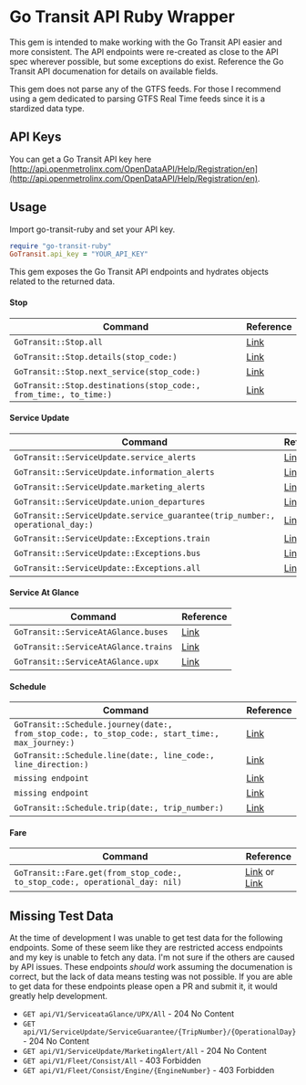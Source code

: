 # Go Transit API Ruby Wrapper
This gem is intended to make working with the Go Transit API easier and more 
consistent. The API endpoints were re-created as close to the API spec wherever 
possible, but some exceptions do exist. Reference the Go Transit API 
documenation for details on available fields.

This gem does not parse any of the GTFS feeds. For those I recommend using a 
gem dedicated to parsing GTFS Real Time feeds since it is a stardized data type.

## API Keys
You can get a Go Transit API key here 
[http://api.openmetrolinx.com/OpenDataAPI/Help/Registration/en](http://api.openmetrolinx.com/OpenDataAPI/Help/Registration/en).

## Usage
Import go-transit-ruby and set your API key.

```ruby
require "go-transit-ruby"
GoTransit.api_key = "YOUR_API_KEY"
```

This gem exposes the Go Transit API endpoints and hydrates objects related to the returned data.

#### Stop
| Command | Reference |
| --- | --- |
| `GoTransit::Stop.all` | [Link](http://api.openmetrolinx.com/OpenDataAPI/Help/Api/en/GET-api-V1-Stop-All) |
| `GoTransit::Stop.details(stop_code:)` | [Link](http://api.openmetrolinx.com/OpenDataAPI/Help/Api/en/GET-api-V1-Stop-Details-StopCode) |
| `GoTransit::Stop.next_service(stop_code:)` | [Link](http://api.openmetrolinx.com/OpenDataAPI/Help/Api/en/GET-api-V1-Stop-NextService-StopCode) |
| `GoTransit::Stop.destinations(stop_code:, from_time:, to_time:)` | [Link](http://api.openmetrolinx.com/OpenDataAPI/Help/Api/en/GET-api-V1-Stop-Destinations-StopCode-FromTime-ToTime) |

#### Service Update
| Command | Reference |
| --- | --- |
| `GoTransit::ServiceUpdate.service_alerts` | [Link](http://api.openmetrolinx.com/OpenDataAPI/Help/Api/en/GET-api-V1-ServiceUpdate-ServiceAlert-All) |
| `GoTransit::ServiceUpdate.information_alerts` | [Link](http://api.openmetrolinx.com/OpenDataAPI/Help/Api/en/GET-api-V1-ServiceUpdate-InformationAlert-All) |
| `GoTransit::ServiceUpdate.marketing_alerts` | [Link](http://api.openmetrolinx.com/OpenDataAPI/Help/Api/en/GET-api-V1-ServiceUpdate-MarketingAlert-All) |
| `GoTransit::ServiceUpdate.union_departures` | [Link](http://api.openmetrolinx.com/OpenDataAPI/Help/Api/en/GET-api-V1-ServiceUpdate-UnionDepartures-All) |
| `GoTransit::ServiceUpdate.service_guarantee(trip_number:, operational_day:)` | [Link](http://api.openmetrolinx.com/OpenDataAPI/Help/Api/en/GET-api-V1-ServiceUpdate-ServiceGuarantee-TripNumber-OperationalDay) |
| `GoTransit::ServiceUpdate::Exceptions.train` | [Link](http://api.openmetrolinx.com/OpenDataAPI/Help/Api/en/GET-api-V1-ServiceUpdate-Exceptions-Train) |
| `GoTransit::ServiceUpdate::Exceptions.bus` | [Link](http://api.openmetrolinx.com/OpenDataAPI/Help/Api/en/GET-api-V1-ServiceUpdate-Exceptions-Bus) |
| `GoTransit::ServiceUpdate::Exceptions.all` | [Link](http://api.openmetrolinx.com/OpenDataAPI/Help/Api/en/GET-api-V1-ServiceUpdate-Exceptions-All) |

#### Service At Glance
| Command | Reference |
| --- | --- |
| `GoTransit::ServiceAtAGlance.buses` | [Link](http://api.openmetrolinx.com/OpenDataAPI/Help/Api/en/GET-api-V1-ServiceataGlance-Buses-All) |
| `GoTransit::ServiceAtAGlance.trains` | [Link](http://api.openmetrolinx.com/OpenDataAPI/Help/Api/en/GET-api-V1-ServiceataGlance-Trains-All) |
| `GoTransit::ServiceAtAGlance.upx` | [Link](http://api.openmetrolinx.com/OpenDataAPI/Help/Api/en/GET-api-V1-ServiceataGlance-UPX-All) |

#### Schedule
| Command | Reference |
| --- | --- |
| `GoTransit::Schedule.journey(date:, from_stop_code:, to_stop_code:, start_time:, max_journey:)` | [Link](http://api.openmetrolinx.com/OpenDataAPI/Help/Api/en/GET-api-V1-Schedule-Journey-Date-FromStopCode-ToStopCode-StartTime-MaxJourney) |
| `GoTransit::Schedule.line(date:, line_code:, line_direction:)` | [Link](http://api.openmetrolinx.com/OpenDataAPI/Help/Api/en/GET-api-V1-Schedule-Line-Date-LineCode-LineDirection) |
| `missing endpoint` | [Link](http://api.openmetrolinx.com/OpenDataAPI/Help/Api/en/GET-api-V1-Schedule-Line-All-Date) |
| `missing endpoint` | [Link](http://api.openmetrolinx.com/OpenDataAPI/Help/Api/en/GET-api-V1-Schedule-Line-Stop-Date-LineCode-LineDirection) |
| `GoTransit::Schedule.trip(date:, trip_number:)` | [Link](http://api.openmetrolinx.com/OpenDataAPI/Help/Api/en/GET-api-V1-Schedule-Trip-Date-TripNumber) |

#### Fare
| Command | Reference |
| --- | --- |
| `GoTransit::Fare.get(from_stop_code:, to_stop_code:, operational_day: nil)` | [Link](http://api.openmetrolinx.com/OpenDataAPI/Help/Api/en/GET-api-V1-Fares-FromStopCode-ToStopCode) or [Link](http://api.openmetrolinx.com/OpenDataAPI/Help/Api/en/GET-api-V1-Fares-FromStopCode-ToStopCode-OperationalDay) |

## Missing Test Data
At the time of development I was unable to get test data for the following endpoints. Some of these seem like they are restricted access endpoints and my key is unable to fetch any data. I'm not sure if the others are caused by API issues. These endpoints *should* work assuming the documenation is correct, but the lack of data means testing was not possible. If you are able to get data for these endpoints please open a PR and submit it, it would greatly help development.

* `GET api/V1/ServiceataGlance/UPX/All` - 204 No Content
* `GET api/V1/ServiceUpdate/ServiceGuarantee/{TripNumber}/{OperationalDay}` - 204 No Content
* `GET api/V1/ServiceUpdate/MarketingAlert/All` - 204 No Content
* `GET api/V1/Fleet/Consist/All` - 403 Forbidden
* `GET api/V1/Fleet/Consist/Engine/{EngineNumber}` - 403 Forbidden